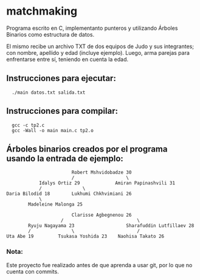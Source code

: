 # matchmaking 

Programa escrito en C, implementanto punteros y utilizando Árboles Binarios como estructura de datos.

El mismo recibe un archivo TXT de dos equipos de Judo y sus integrantes; con nombre, apellido y edad (incluye ejemplo).
Luego, arma parejas para enfrentarse entre sí, teniendo en cuenta la edad.

## Instrucciones para ejecutar:
```
  ./main datos.txt salida.txt
```

## Instrucciones para compilar:
```
  gcc -c tp2.c
  gcc -Wall -o main main.c tp2.o 
```

## Árboles binarios creados por el programa usando la entrada de ejemplo:
```
                        Robert Mshvidobadze 30
                        /                   \
            Idalys Ortiz 29             Amiran Papinashvili 31
            /               \
Daria Bilodid 18        Lukhumi Chkhvimiani 26
            \
        Madeleine Malonga 25
```


```
                        Clarisse Agbegnenou 26
                    /                           \
        Ryuju Nagayama 23                   Sharafuddin Lutfillaev 28
        /               \                       /
Uta Abe 19         Tsukasa Yoshida 23    Naohisa Takato 26
```

### Nota: 
  Este proyecto fue realizado antes de que aprenda a usar git, por lo que no cuenta con commits.
